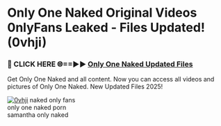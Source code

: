# Only One Naked Original Videos 0nlyFans Leaked - Files Updated! (0vhji)

<h3>🔴 CLICK HERE 🌐==►► <a href="https://tinyurl.com/yckcrads" rel="nofollow">Only One Naked Updated Files</a></h3>

Get Only One Naked and all content. Now you can access all videos and pictures of Only One Naked. New Updated Files 2025!

[![0vhji](https://i.imgur.com/hpKpOFt.gif)](https://tinyurl.com/yckcrads)
naked only fans<br>
only one naked porn<br>
samantha only naked
